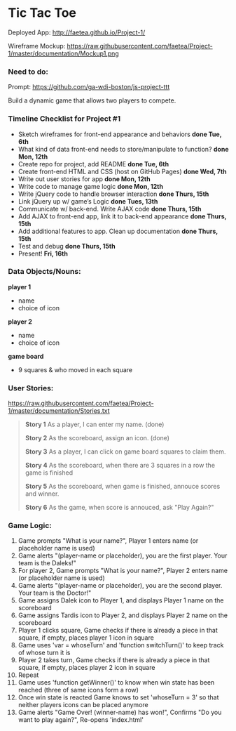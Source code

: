 # Tic Tac Toe
Deployed App: http://faetea.github.io/Project-1/

Wireframe Mockup: https://raw.githubusercontent.com/faetea/Project-1/master/documentation/Mockup1.png

### Need to do:
Prompt: https://github.com/ga-wdi-boston/js-project-ttt

Build a dynamic game that allows two players to compete.

### Timeline Checklist for Project #1

- Sketch wireframes for front-end appearance and behaviors            **done Tue, 6th**
- What kind of data front-end needs to store/manipulate to function?  **done Mon, 12th**
- Create repo for project, add README                                 **done Tue, 6th**
- Create front-end HTML and CSS (host on GitHub Pages)                **done Wed, 7th**
- Write out user stories for app                                      **done Mon, 12th**
- Write code to manage game logic                                     **done Mon, 12th**
- Write jQuery code to handle browser interaction                     **done Thurs, 15th**
- Link jQuery up w/ game’s Logic                                      **done Tues, 13th**
- Communicate w/ back-end.  Write AJAX code                           **done Thurs, 15th**
- Add AJAX to front-end app, link it to back-end appearance           **done Thurs, 15th**
- Add additional features to app.  Clean up documentation             **done Thurs, 15th**
- Test and debug                                                      **done Thurs, 15th**
- Present!                                                            **Fri, 16th**

### Data Objects/Nouns:

**player 1**
- name
- choice of icon

**player 2**
- name
- choice of icon

**game board**
- 9 squares & who moved in each square

### User Stories:
https://raw.githubusercontent.com/faetea/Project-1/master/documentation/Stories.txt

> **Story 1**
> As a player, I can enter my name. (done)
>
> **Story 2**
> As the scoreboard, assign an icon. (done)
>
> **Story 3**
> As a player, I can click on game board squares to claim them.
>
> **Story 4**
> As the scoreboard, when there are 3 squares in a row the game is finished
>
> **Story 5**
> As the scoreboard, when game is finished, annouce scores and winner.
>
> **Story 6**
> As the game, when score is annouced, ask "Play Again?"

### Game Logic:

1. Game prompts "What is your name?",  Player 1 enters name (or placeholder name is used)
1. Game alerts "(player-name or placeholder), you are the first player.  Your team is the Daleks!"
1. For player 2, Game prompts "What is your name?",  Player 2 enters name (or placeholder name is used)
1. Game alerts "(player-name or placeholder), you are the second player.  Your team is the Doctor!"
1. Game assigns Dalek icon to Player 1,  and displays Player 1 name on the scoreboard
1. Game assigns Tardis icon to Player 2,  and displays Player 2 name on the scoreboard
1. Player 1 clicks square,  Game checks if there is already a piece in that square, if empty, places player 1 icon in square
1. Game uses 'var = whoseTurn' and 'function switchTurn()' to keep track of whose turn it is
1. Player 2 takes turn,  Game checks if there is already a piece in that square, if empty, places player 2 icon in square
1. Repeat
1. Game uses 'function getWinner()' to know when win state has been reached (three of same icons form a row)
1. Once win state is reacted Game knows to set 'whoseTurn = 3' so that neither players icons can be placed anymore
1. Game alerts "Game Over! (winner-name) has won!",  Confirms "Do you want to play again?",  Re-opens 'index.html'

